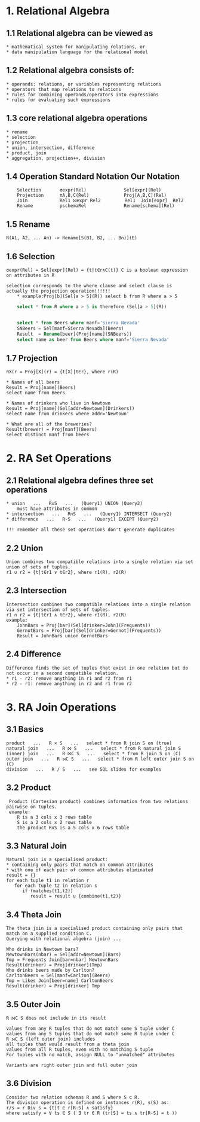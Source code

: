 # 1. Relational Algebra

## 1.1 Relational algebra can be viewed as
	* mathematical system for manipulating relations, or
	* data manipulation language for the relational model

## 1.2 Relational algebra consists of:
	* operands: relations, or variables representing relations
	* operators that map relations to relations
	* rules for combining operands/operators into expressions
	* rules for evaluating such expressions

## 1.3 core relational algebra operations
	* rename
	* selection
	* projection
	* union, intersection, difference
	* product, join
	* aggregation, projection++, division

## 1.4 Operation		Standard Notation		Our Notation
		Selection		σexpr(Rel)				Sel[expr](Rel)
		Projection		πA,B,C(Rel)				Proj[A,B,C](Rel)
		Join			Rel1 ⨝expr Rel2			Rel1  Join[expr]  Rel2
		Rename			ρschemaRel				Rename[schema](Rel)

## 1.5 Rename
	R(A1, A2, ... An) -> Rename[S(B1, B2, ... Bn)](E)

## 1.6 Selection
	σexpr(Rel) = Sel[expr](Rel) = {t|t∈r∧C(t)} C is a boolean expression on attributes in R

	selection corresponds to the where clause and select clause is actually the projection operation!!!!!!
		* example:Proj[b](Sel[a > 5](R)) select b from R where a > 5
```sql
	select * from R where a > 5 is therefore (Sel[a > 5](R))


	select * from Beers where manf='Sierra Nevada'
	SNBeers = Sel[manf=Sierra Nevada](Beers)
	Result  = Rename[beer](Proj[name](SNBeers))
	select name as beer from Beers where manf='Sierra Nevada'
```

## 1.7 Projection
	πX(r = Proj[X](r) = {t[X]|t∈r}, where r(R)

	* Names of all beers
	Result = Proj[name](Beers)
	select name from Beers

	* Names of drinkers who live in Newtown
	Result = Proj[name](Sel[addr=Newtown](Drinkers))
	select name from drinkers where addr='Newtown'

	* What are all of the breweries?
	Result(brewer) = Proj[manf](Beers)
	select distinct manf from beers

# 2. RA Set Operations

## 2.1 Relational algebra defines three set operations
	* union   ...   R∪S   ...   (Query1) UNION (Query2)
		must have attributes in common
	* intersection   ...   R∩S   ...   (Query1) INTERSECT (Query2)
	* difference   ...   R-S   ...   (Query1) EXCEPT (Query2)

	!!! remember all these set operations don't generate duplicates

## 2.2 Union
	Union combines two compatible relations into a single relation via set union of sets of tuples.
	r1 ∪ r2 = {t|t∈r1 ∨ t∈r2}, where r1(R), r2(R)

## 2.3 Intersection
	Intersection combines two compatible relations into a single relation via set intersection of sets of tuples.
	r1 ∩ r2 = {t|t∈r1 ∧ t∈r2}, where r1(R), r2(R)
	example:
		JohnBars = Proj[bar](Sel[drinker=John](Frequents))
		GernotBars = Proj[bar](Sel[drinker=Gernot](Frequents))
		Result = JohnBars union GernotBars

## 2.4 Difference
	Difference finds the set of tuples that exist in one relation but do not occur in a second compatible relation.
	* r1 - r2: remove anything in r1 and r2 from r1
	* r2 - r1: remove anything in r2 and r1 from r2

# 3. RA Join Operations

## 3.1 Basics
	product   ...   R × S   ...   select * from R join S on (true)
	natural join   ...   R ⨝ S   ...   select * from R natural join S
	(inner) join   ...   R ⨝C S   ...   select * from R join S on (C)
	outer join   ...   R ⟕C S   ...   select * from R left outer join S on (C)
	division   ...   R / S   ...   see SQL slides for examples

## 3.2 Product
	 Product (Cartesian product) combines information from two relations pairwise on tuples.
	 example:
	 	R is a 3 cols x 3 rows table
	 	S is a 2 cols x 2 rows table
	 	the product RxS is a 5 cols x 6 rows table

## 3.3 Natural Join
	Natural join is a specialised product:
	* containing only pairs that match on common attributes
	* with one of each pair of common attributes eliminated
	result = {}
	for each tuple t1 in relation r
	   for each tuple t2 in relation s
	      if (matches(t1,t2))
	         result = result ∪ {combine(t1,t2)}

## 3.4 Theta Join
	The theta join is a specialised product containing only pairs that match on a supplied condition C.
	Querying with relational algebra (join) ...

	Who drinks in Newtown bars?
	NewtownBars(nbar) = Sel[addr=Newtown](Bars)
	Tmp = Frequents Join[bar=nbar] NewtownBars
	Result(drinker) = Proj[drinker](Tmp)
	Who drinks beers made by Carlton?
	CarltonBeers = Sel[manf=Carlton](Beers)
	Tmp = Likes Join[beer=name] CarltonBeers
	Result(drinker) = Proj[drinker] Tmp

## 3.5 Outer Join
	R ⨝C S does not include in its result

	values from any R tuples that do not match some S tuple under C
	values from any S tuples that do not match some R tuple under C
	R ⟕C S (left outer join) includes
	all tuples that would result from a theta join
	values from all R tuples, even with no matching S tuple
	For tuples with no match, assign NULL to "unmatched" attributes

	Variants are right outer join and full outer join

## 3.6 Division
	Consider two relation schemas R and S where S ⊂ R.
	The division operation is defined on instances r(R), s(S) as:
	r/s = r Div s = {t|t ∈ r[R-S] ∧ satisfy}
	where satisfy = ∀ ts ∈ S ( ∃ tr ∈ R (tr[S] = ts ∧ tr[R-S] = t ))

	
